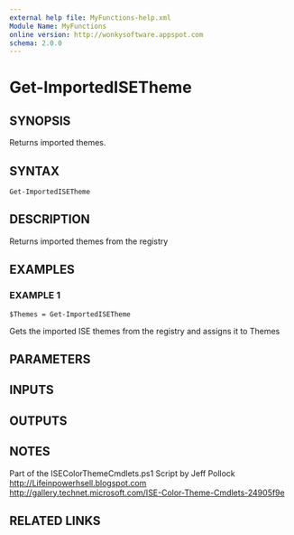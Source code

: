 ```yaml
---
external help file: MyFunctions-help.xml
Module Name: MyFunctions
online version: http://wonkysoftware.appspot.com
schema: 2.0.0
---
```


# Get-ImportedISETheme

## SYNOPSIS
Returns imported themes.

## SYNTAX

```
Get-ImportedISETheme
```

## DESCRIPTION
Returns imported themes from the registry

## EXAMPLES

### EXAMPLE 1
```
$Themes = Get-ImportedISETheme
```

Gets the imported ISE themes from the registry and assigns it to Themes

## PARAMETERS

## INPUTS

## OUTPUTS

## NOTES
Part of the ISEColorThemeCmdlets.ps1 Script by Jeff Pollock
http://Lifeinpowerhsell.blogspot.com
http://gallery.technet.microsoft.com/ISE-Color-Theme-Cmdlets-24905f9e

## RELATED LINKS
